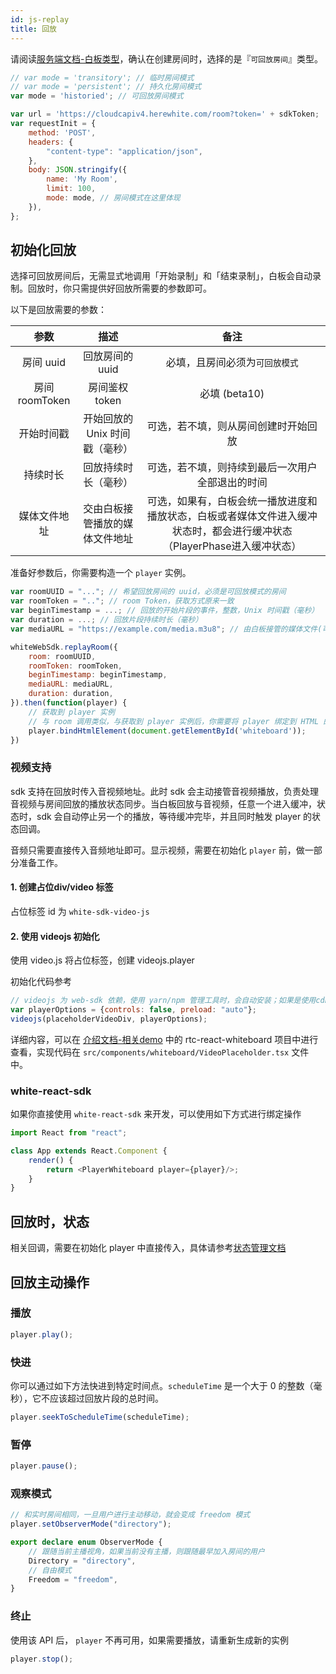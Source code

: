 ```yaml
---
id: js-replay
title: 回放
---
```


请阅读[服务端文档-白板类型](/docs/server/api/server-whiteboard-base#%E5%88%9B%E5%BB%BA%E7%99%BD%E6%9D%BF)，确认在创建房间时，选择的是『`可回放房间`』类型。

```javascript
// var mode = 'transitory'; // 临时房间模式
// var mode = 'persistent'; // 持久化房间模式
var mode = 'historied'; // 可回放房间模式

var url = 'https://cloudcapiv4.herewhite.com/room?token=' + sdkToken;
var requestInit = {
    method: 'POST',
    headers: {
        "content-type": "application/json",
    },
    body: JSON.stringify({
        name: 'My Room',
        limit: 100,
        mode: mode, // 房间模式在这里体现
    }),
};
```

## 初始化回放

选择可回放房间后，无需显式地调用「开始录制」和「结束录制」，白板会自动录制。回放时，你只需提供好回放所需要的参数即可。

以下是回放需要的参数：

|    参数    |                      描述                       |            备注            |
| :--------: | :---------------------------------------------: | :----------------------------: |
| 房间 uuid  |    回放房间的 uuid    |              必填，且房间必须为`可回放模式`             |
|  房间 roomToken  |            房间鉴权 token             | 必填 (beta10) |
| 开始时间戳 | 开始回放的 Unix 时间戳（毫秒） | 可选，若不填，则从房间创建时开始回放 |
|  持续时长  |            回放持续时长（毫秒）             | 可选，若不填，则持续到最后一次用户全部退出的时间 |
|  媒体文件地址  |            交由白板接管播放的媒体文件地址             | 可选，如果有，白板会统一播放进度和播放状态，白板或者媒体文件进入缓冲状态时，都会进行缓冲状态（PlayerPhase进入缓冲状态） |

准备好参数后，你需要构造一个 `player` 实例。

```javascript
var roomUUID = "..."; // 希望回放房间的 uuid，必须是可回放模式的房间
var roomToken = ".."; // room Token，获取方式原来一致
var beginTimestamp = ...; // 回放的开始片段的事件，整数，Unix 时间戳（毫秒）
var duration = ...; // 回放片段持续时长（毫秒）
var mediaURL = "https://example.com/media.m3u8"; // 由白板接管的媒体文件(可选)，如果需要显示视频，需要提前做一些操作

whiteWebSdk.replayRoom({
    room: roomUUID,
    roomToken: roomToken,
    beginTimestamp: beginTimestamp,
    mediaURL: mediaURL,
    duration: duration,
}).then(function(player) {
    // 获取到 player 实例
    // 与 room 调用类似，与获取到 player 实例后，你需要将 player 绑定到 HTML 的 div 上。
    player.bindHtmlElement(document.getElementById('whiteboard'));
})
```

### 视频支持

sdk 支持在回放时传入音视频地址。此时 sdk 会主动接管音视频播放，负责处理音视频与房间回放的播放状态同步。当白板回放与音视频，任意一个进入缓冲，状态时，sdk 会自动停止另一个的播放，等待缓冲完毕，并且同时触发 player 的状态回调。

音频只需要直接传入音频地址即可。显示视频，需要在初始化 `player` 前，做一部分准备工作。

#### 1. 创建占位div/video 标签

占位标签 id 为 `white-sdk-video-js`

#### 2. 使用 videojs 初始化

使用 video.js 将占位标签，创建 videojs.player

初始化代码参考

```javascript
// videojs 为 web-sdk 依赖，使用 yarn/npm 管理工具时，会自动安装；如果是使用cdn 引用，videojs 已经打包在其中，可以直接使用
var playerOptions = {controls: false, preload: "auto"};
videojs(placeholderVideoDiv, playerOptions);
```

详细内容，可以在 [介绍文档-相关demo](/docs/javascript/overview/js-introduction#相关-demo) 中的 rtc-react-whiteboard 项目中进行查看，实现代码在 `src/components/whiteboard/VideoPlaceholder.tsx` 文件中。

### white-react-sdk
如果你直接使用 `white-react-sdk` 来开发，可以使用如下方式进行绑定操作

```javascript
import React from "react";

class App extends React.Component {
    render() {
        return <PlayerWhiteboard player={player}/>;
    }
}
```

## 回放时，状态

相关回调，需要在初始化 player 中直接传入，具体请参考[状态管理文档](./state.md)

## 回放主动操作

### 播放

```javascript
player.play();
```

### 快进

你可以通过如下方法快进到特定时间点。``scheduleTime`` 是一个大于 0 的整数（毫秒），它不应该超过回放片段的总时间。

```javascript
player.seekToScheduleTime(scheduleTime);
```

### 暂停

```javascript
player.pause();
```

### 观察模式

```javascript
// 和实时房间相同，一旦用户进行主动移动，就会变成 freedom 模式
player.setObserverMode("directory");
```

```Typescript
export declare enum ObserverMode {
    // 跟随当前主播视角，如果当前没有主播，则跟随最早加入房间的用户
    Directory = "directory",
    // 自由模式
    Freedom = "freedom",
}
```

### 终止

使用该 API 后， `player` 不再可用，如果需要播放，请重新生成新的实例

```javascript
player.stop();
```

